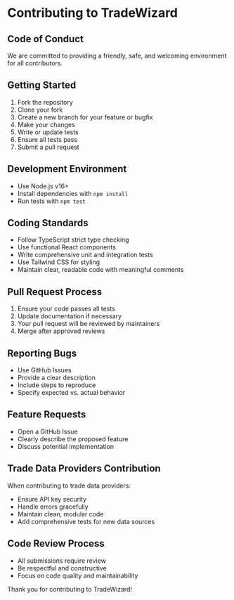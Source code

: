 # Contributing to TradeWizard

## Code of Conduct
We are committed to providing a friendly, safe, and welcoming environment for all contributors.

## Getting Started
1. Fork the repository
2. Clone your fork
3. Create a new branch for your feature or bugfix
4. Make your changes
5. Write or update tests
6. Ensure all tests pass
7. Submit a pull request

## Development Environment
- Use Node.js v16+
- Install dependencies with `npm install`
- Run tests with `npm test`

## Coding Standards
- Follow TypeScript strict type checking
- Use functional React components
- Write comprehensive unit and integration tests
- Use Tailwind CSS for styling
- Maintain clear, readable code with meaningful comments

## Pull Request Process
1. Ensure your code passes all tests
2. Update documentation if necessary
3. Your pull request will be reviewed by maintainers
4. Merge after approved reviews

## Reporting Bugs
- Use GitHub Issues
- Provide a clear description
- Include steps to reproduce
- Specify expected vs. actual behavior

## Feature Requests
- Open a GitHub Issue
- Clearly describe the proposed feature
- Discuss potential implementation

## Trade Data Providers Contribution
When contributing to trade data providers:
- Ensure API key security
- Handle errors gracefully
- Maintain clean, modular code
- Add comprehensive tests for new data sources

## Code Review Process
- All submissions require review
- Be respectful and constructive
- Focus on code quality and maintainability

Thank you for contributing to TradeWizard!
